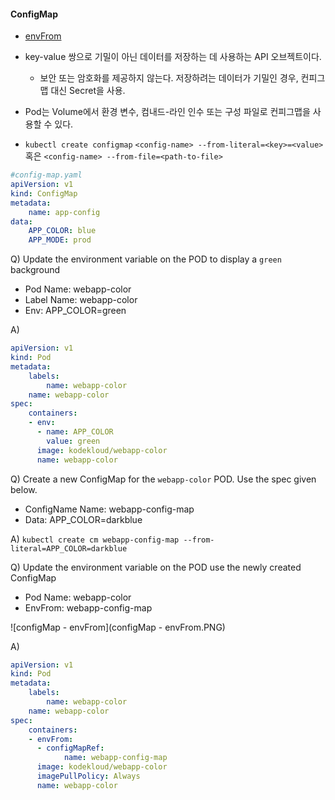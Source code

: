#### ConfigMap

* [envFrom](https://kubernetes.io/docs/tasks/configure-pod-container/configure-pod-configmap/#configure-all-key-value-pairs-in-a-configmap-as-container-environment-variables)

* key-value 쌍으로 기밀이 아닌 데이터를 저장하는 데 사용하는 API 오브젝트이다.
  
  * 보안 또는 암호화를 제공하지 않는다. 저장하려는 데이터가 기밀인 경우, 컨피그맵 대신 Secret을 사용.

* Pod는 Volume에서 환경 변수, 컴내드-라인 인수 또는 구성 파일로 컨피그맵을 사용할 수 있다.

* `kubectl create configmap` 
  `<config-name> --from-literal=<key>=<value>` 혹은
  `<config-name> --from-file=<path-to-file>`

```yaml
#config-map.yaml
apiVersion: v1
kind: ConfigMap
metadata:
    name: app-config
data:
    APP_COLOR: blue
    APP_MODE: prod
```

Q) Update the environment variable on the POD to display a `green` background

- Pod Name: webapp-color
- Label Name: webapp-color
- Env: APP_COLOR=green

A) 

```yaml
apiVersion: v1
kind: Pod
metadata:
    labels:
        name: webapp-color
    name: webapp-color
spec:
    containers:
    - env:
      - name: APP_COLOR
        value: green
      image: kodekloud/webapp-color
      name: webapp-color
```

Q) Create a new ConfigMap for the `webapp-color` POD. Use the spec given below.    

- ConfigName Name: webapp-config-map
- Data: APP_COLOR=darkblue

A) `kubectl create cm webapp-config-map --from-literal=APP_COLOR=darkblue`

Q) Update the environment variable on the POD use the newly created ConfigMap

* Pod Name: webapp-color
* EnvFrom: webapp-config-map

![configMap - envFrom](configMap - envFrom.PNG)

A)

```yaml
apiVersion: v1
kind: Pod
metadata:
    labels:
        name: webapp-color
    name: webapp-color
spec:
    containers:
    - envFrom:
      - configMapRef:
            name: webapp-config-map
      image: kodekloud/webapp-color
      imagePullPolicy: Always
      name: webapp-color
```
